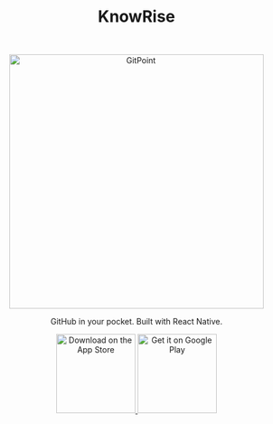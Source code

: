 <h1 align="center"> KnowRise </h1> <br>
<p align="center">
  <a href="https://gitpoint.co/">
    <img alt="GitPoint" title="GitPoint" src="src="http://instagram.fbdo9-1.fna.fbcdn.net/v/t51.29350-15/440774610_1138625277385874_1083294697504282091_n.heic?stp=dst-jpg_e35&efg=eyJ2ZW5jb2RlX3RhZyI6ImltYWdlX3VybGdlbi41MDB4NTAwLnNkci5mMjkzNTAuZGVmYXVsdF9pbWFnZSJ9&_nc_ht=instagram.fbdo9-1.fna.fbcdn.net&_nc_cat=102&_nc_ohc=CG4vAdFDtCEQ7kNvgF97q1u&edm=AEhyXUkBAAAA&ccb=7-5&ig_cache_key=MzM1NDU4NjAzMTMyNzkxODgzOQ%3D%3D.3-ccb7-5&oh=00_AYDN87czBEnLAMpmKYQ4d71WpYHW-ACycldGsvHk8QY0dw&oe=66E85F58&_nc_sid=8f1549" width="450">
  </a>
</p>

<p align="center">
  GitHub in your pocket. Built with React Native.
</p>

<p align="center">
  <a href="https://itunes.apple.com/us/app/gitpoint/id1251245162?mt=8">
    <img alt="Download on the App Store" title="App Store" src="http://i.imgur.com/0n2zqHD.png" width="140">
  </a>

  <a href="https://play.google.com/store/apps/details?id=com.gitpoint">
    <img alt="Get it on Google Play" title="Google Play" src="http://i.imgur.com/mtGRPuM.png" width="140">
  </a>
</p>
